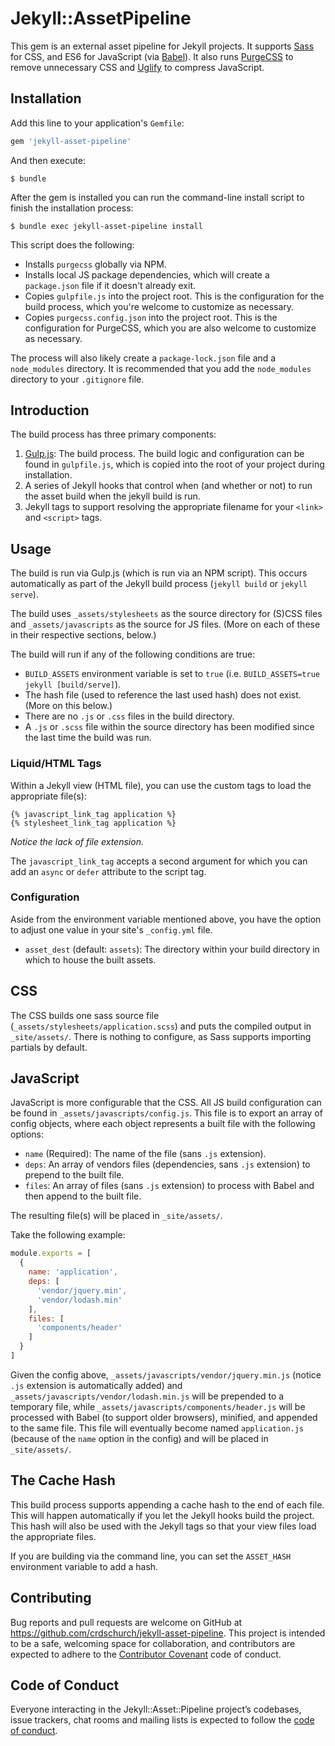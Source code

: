 # Jekyll::AssetPipeline

This gem is an external asset pipeline for Jekyll projects. It supports [Sass](https://sass-lang.com/) for CSS, and ES6 for JavaScript (via [Babel](https://babeljs.io/)). It also runs [PurgeCSS](https://www.purgecss.com/) to remove unnecessary CSS and [Uglify](https://github.com/mishoo/UglifyJS2) to compress JavaScript.

Installation
----------

Add this line to your application's `Gemfile`:

```rb
gem 'jekyll-asset-pipeline'
```

And then execute:

    $ bundle

After the gem is installed you can run the command-line install script to finish the installation process:

    $ bundle exec jekyll-asset-pipeline install

This script does the following:

- Installs `purgecss` globally via NPM.
- Installs local JS package dependencies, which will create a `package.json` file if it doesn't already exit.
- Copies `gulpfile.js` into the project root. This is the configuration for the build process, which you're welcome to customize as necessary.
- Copies `purgecss.config.json` into the project root. This is the configuration for PurgeCSS, which you are also welcome to customize as necessary.

The process will also likely create a `package-lock.json` file and a `node_modules` directory. It is recommended that you add the `node_modules` directory to your `.gitignore` file.

Introduction
----------

The build process has three primary components:

1. [Gulp.js](https://gulpjs.com/): The build process. The build logic and configuration can be found in `gulpfile.js`, which is copied into the root of your project during installation.
2. A series of Jekyll hooks that control when (and whether or not) to run the asset build when the jekyll build is run.
3. Jekyll tags to support resolving the appropriate filename for your `<link>` and `<script>` tags.

Usage
----------

The build is run via Gulp.js (which is run via an NPM script). This occurs automatically as part of the Jekyll build process (`jekyll build` or `jekyll serve`).

The build uses `_assets/stylesheets` as the source directory for (S)CSS files and `_assets/javascripts` as the source for JS files. (More on each of these in their respective sections, below.)

The build will run if any of the following conditions are true:

- `BUILD_ASSETS` environment variable is set to `true` (i.e. `BUILD_ASSETS=true jekyll [build/serve]`).
- The hash file (used to reference the last used hash) does not exist. (More on this below.)
- There are no `.js` or `.css` files in the build directory.
- A `.js` or `.scss` file within the source directory has been modified since the last time the build was run.

### Liquid/HTML Tags

Within a Jekyll view (HTML file), you can use the custom tags to load the appropriate file(s):

```liquid
{% javascript_link_tag application %}
{% stylesheet_link_tag application %}
```

_Notice the lack of file extension._

The `javascript_link_tag` accepts a second argument for which you can add an `async` or `defer` attribute to the script tag.

### Configuration

Aside from the environment variable mentioned above, you have the option to adjust one value in your site's `_config.yml` file.

- `asset_dest` (default: `assets`): The directory within your build directory in which to house the built assets.

CSS
----------

The CSS builds one sass source file (`_assets/stylesheets/application.scss`) and puts the compiled output in `_site/assets/`. There is nothing to configure, as Sass supports importing partials by default.

JavaScript
----------

JavaScript is more configurable that the CSS. All JS build configuration can be found in `_assets/javascripts/config.js`. This file is to export an array of config objects, where each object represents a built file with the following options:

- `name` (Required): The name of the file (sans `.js` extension).
- `deps`: An array of vendors files (dependencies, sans `.js` extension) to prepend to the built file.
- `files`: An array of files (sans `.js` extension) to process with Babel and then append to the built file.

The resulting file(s) will be placed in `_site/assets/`.

Take the following example:

```js
module.exports = [
  {
    name: 'application',
    deps: [
      'vendor/jquery.min',
      'vendor/lodash.min'
    ],
    files: [
      'components/header'
    ]
  }
]
```

Given the config above, `_assets/javascripts/vendor/jquery.min.js` (notice `.js` extension is automatically added) and `_assets/javascripts/vendor/lodash.min.js` will be prepended to a temporary file, while `_assets/javascripts/components/header.js` will be processed with Babel (to support older browsers), minified, and appended to the same file. This file will eventually become named `application.js` (because of the `name` option in the config) and will be placed in `_site/assets/`.

The Cache Hash
----------

This build process supports appending a cache hash to the end of each file. This will happen automatically if you let the Jekyll hooks build the project. This hash will also be used with the Jekyll tags so that your view files load the appropriate files.

If you are building via the command line, you can set the `ASSET_HASH` environment variable to add a hash.

Contributing
----------

Bug reports and pull requests are welcome on GitHub at https://github.com/crdschurch/jekyll-asset-pipeline. This project is intended to be a safe, welcoming space for collaboration, and contributors are expected to adhere to the [Contributor Covenant](http://contributor-covenant.org) code of conduct.

Code of Conduct
----------

Everyone interacting in the Jekyll::Asset::Pipeline project’s codebases, issue trackers, chat rooms and mailing lists is expected to follow the [code of conduct](https://github.com/crdschurch/jekyll-asset-pipeline/blob/master/CODE_OF_CONDUCT.md).
